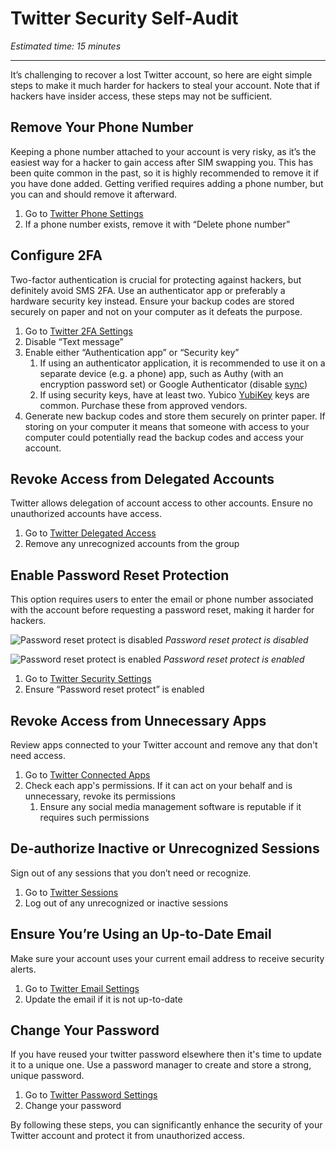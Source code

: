 # Twitter Security Self-Audit

*Estimated time: 15 minutes*

---

It’s challenging to recover a lost Twitter account, so here are eight simple steps to make it much harder for hackers to steal your account. Note that if hackers have insider access, these steps may not be sufficient.

## Remove Your Phone Number

Keeping a phone number attached to your account is very risky, as it’s the easiest way for a hacker to gain access after SIM swapping you. This has been quite common in the past, so it is highly recommended to remove it if you have done added. Getting verified requires adding a phone number, but you can and should remove it afterward.

1. Go to [Twitter Phone Settings](https://twitter.com/settings/phone)
2. If a phone number exists, remove it with “Delete phone number”

## Configure 2FA

Two-factor authentication is crucial for protecting against hackers, but definitely avoid SMS 2FA. Use an authenticator app or preferably a hardware security key instead. Ensure your backup codes are stored securely on paper and not on your computer as it defeats the purpose.

1. Go to [Twitter 2FA Settings](https://twitter.com/settings/account/login_verification)
2. Disable “Text message”
3. Enable either “Authentication app” or “Security key”
    1. If using an authenticator application, it is recommended to use it on a separate device (e.g. a phone) app, such as Authy (with an encryption password set) or Google Authenticator (disable [sync](https://retool.com/blog/mfa-isnt-mfa))
    2. If using security keys, have at least two. Yubico [YubiKey](https://www.yubico.com/us/product/yubikey-5-series/yubikey-5-nfc/) keys are common. Purchase these from approved vendors.
4. Generate new backup codes and store them securely on printer paper. If storing on your computer it means that someone with access to your computer could potentially read the backup codes and access your account.

## Revoke Access from Delegated Accounts

Twitter allows delegation of account access to other accounts. Ensure no unauthorized accounts have access.

1. Go to [Twitter Delegated Access](https://twitter.com/settings/delegate/members)
2. Remove any unrecognized accounts from the group

## Enable Password Reset Protection

This option requires users to enter the email or phone number associated with the account before requesting a password reset, making it harder for hackers.

![Password reset protect is disabled](https://prod-files-secure.s3.us-west-2.amazonaws.com/b1d29658-a003-4e92-93b6-241efdd083f6/6fb46280-6044-47aa-8f02-90e3cd81c110/twitter.com_i_flow_password_reset_input_flow_data22requested_variant3A3D227D.png)
*Password reset protect is disabled*

![Password reset protect is enabled](https://prod-files-secure.s3.us-west-2.amazonaws.com/b1d29658-a003-4e92-93b6-241efdd083f6/77165025-2f3d-48a9-9438-a533ad0797a3/1.png)
*Password reset protect is enabled*

1. Go to [Twitter Security Settings](https://twitter.com/settings/security)
2. Ensure “Password reset protect” is enabled

## Revoke Access from Unnecessary Apps

Review apps connected to your Twitter account and remove any that don't need access.

1. Go to [Twitter Connected Apps](https://twitter.com/settings/connected_apps)
2. Check each app's permissions. If it can act on your behalf and is unnecessary, revoke its permissions
    1. Ensure any social media management software is reputable if it requires such permissions

## De-authorize Inactive or Unrecognized Sessions

Sign out of any sessions that you don’t need or recognize.

1. Go to [Twitter Sessions](https://twitter.com/settings/sessions)
2. Log out of any unrecognized or inactive sessions

## Ensure You’re Using an Up-to-Date Email

Make sure your account uses your current email address to receive security alerts.

1. Go to [Twitter Email Settings](https://twitter.com/settings/email)
2. Update the email if it is not up-to-date

## Change Your Password

If you have reused your twitter password elsewhere then it's time to update it to a unique one. Use a password manager to create and store a strong, unique password.

1. Go to [Twitter Password Settings](https://twitter.com/settings/password)
2. Change your password

By following these steps, you can significantly enhance the security of your Twitter account and protect it from unauthorized access.

